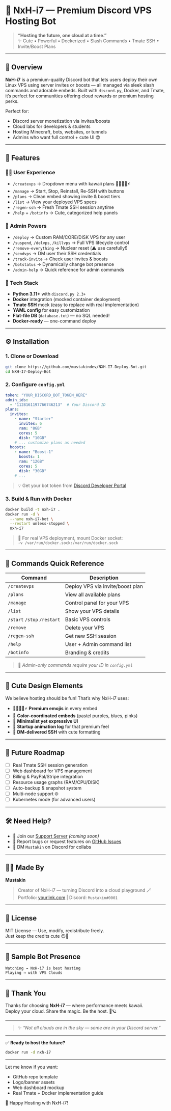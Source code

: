 
# 🌸 NxH-i7 — Premium Discord VPS Hosting Bot

> **“Hosting the future, one cloud at a time.”**  
> ✨ Cute • Powerful • Dockerized • Slash Commands • Tmate SSH • Invite/Boost Plans

---

## 🚀 Overview

**NxH-i7** is a premium-quality Discord bot that lets users deploy their own Linux VPS using server invites or boosts — all managed via sleek slash commands and adorable embeds. Built with `discord.py`, Docker, and Tmate, it’s perfect for communities offering cloud rewards or premium hosting perks.

Perfect for:
- Discord server monetization via invites/boosts
- Cloud labs for developers & students
- Hosting Minecraft, bots, websites, or tunnels
- Admins who want full control + cute UI 😍

---

## 🧩 Features

### 🧑‍💻 User Experience
- `/createvps` → Dropdown menu with kawaii plans 🌸✨💎🎀⚡
- `/manage` → Start, Stop, Reinstall, Re-SSH with buttons
- `/plans` → Clean embed showing invite & boost tiers
- `/list` → View your deployed VPS specs
- `/regen-ssh` → Fresh Tmate SSH session anytime
- `/help` + `/botinfo` → Cute, categorized help panels

### 👑 Admin Powers
- `/deploy` → Custom RAM/CORE/DISK VPS for any user
- `/suspend`, `/delvps`, `/killvps` → Full VPS lifecycle control
- `/remove-everything` → Nuclear reset (⚠️ use carefully!)
- `/sendvps` → DM user their SSH credentials
- `/track-invite` → Check user invites & boosts
- `/botstatus` → Dynamically change bot presence
- `/admin-help` → Quick reference for admin commands

### 🐳 Tech Stack
- **Python 3.11+** with `discord.py 2.3+`
- **Docker** integration (mocked container deployment)
- **Tmate SSH** mock (easy to replace with real implementation)
- **YAML config** for easy customization
- **Flat-file DB** (`database.txt`) — no SQL needed!
- **Docker-ready** — one-command deploy

---

## ⚙️ Installation

### 1. Clone or Download

```bash
git clone https://github.com/mustakindev/NXH-I7-Deploy-Bot.git
cd NXH-I7-Deploy-Bot
```

### 2. Configure `config.yml`

```yaml
token: "YOUR_DISCORD_BOT_TOKEN_HERE"
admin_ids:
  - "1128161197766746213"  # Your Discord ID
plans:
  invites:
    - name: "Starter"
      invites: 6
      ram: "8GB"
      cores: 5
      disk: "10GB"
    # ... customize plans as needed
  boosts:
    - name: "Boost-1"
      boosts: 1
      ram: "12GB"
      cores: 5
      disk: "30GB"
    # ...
```

> 💡 Get your bot token from [Discord Developer Portal](https://discord.com/developers/applications)

### 3. Build & Run with Docker

```bash
docker build -t nxh-i7 .
docker run -d \
  --name nxh-i7-bot \
  --restart unless-stopped \
  nxh-i7
```

> 🐳 For real VPS deployment, mount Docker socket:  
> `-v /var/run/docker.sock:/var/run/docker.sock`

---

## 📜 Commands Quick Reference

| Command | Description |
|--------|-------------|
| `/createvps` | Deploy VPS via invite/boost plan |
| `/plans` | View all available plans |
| `/manage` | Control panel for your VPS |
| `/list` | Show your VPS details |
| `/start` `/stop` `/restart` | Basic VPS controls |
| `/remove` | Delete your VPS |
| `/regen-ssh` | Get new SSH session |
| `/help` | User + Admin command list |
| `/botinfo` | Branding & credits |

> 👑 *Admin-only commands require your ID in `config.yml`*

---

## 🎀 Cute Design Elements

We believe hosting should be fun! That’s why NxH-i7 uses:

- 🌸✨💎🎀⚡ **Premium emojis** in every embed
- 🎨 **Color-coordinated embeds** (pastel purples, blues, pinks)
- 🖤 **Minimalist yet expressive UI**
- 🚀 **Startup animation log** for that premium feel
- 💫 **DM-delivered SSH** with cute formatting

---

## 🔮 Future Roadmap

- [ ] Real Tmate SSH session generation
- [ ] Web dashboard for VPS management
- [ ] Billing & PayPal/Stripe integration
- [ ] Resource usage graphs (RAM/CPU/DISK)
- [ ] Auto-backup & snapshot system
- [ ] Multi-node support 🌐
- [ ] Kubernetes mode (for advanced users)

---

## 🛠️ Need Help?

- 💬 Join our [Support Server]() *(coming soon)*
- 🐞 Report bugs or request features on [GitHub Issues]()
- 💌 DM `Mustakin` on Discord for collabs

---

## 🧑‍💻 Made By

**Mustakin**  
> Creator of NxH-i7 — turning Discord into a cloud playground 🪄  
> Portfolio: [yourlink.com]() | Discord: `Mustakin#0001`

---

## 📄 License

MIT License — Use, modify, redistribute freely.  
Just keep the credits cute 😉🌸

---

## 🌈 Sample Bot Presence

```
Watching → NxH-i7 is best hosting
Playing → with VPS Clouds
```

---

## 💖 Thank You

Thanks for choosing **NxH-i7** — where performance meets kawaii.  
Deploy your cloud. Share the magic. Be the host. 🚀🪐

---

> ✨ *“Not all clouds are in the sky — some are in your Discord server.”*

---

✅ **Ready to host the future?**  
```bash
docker run -d nxh-i7
```

---

Let me know if you want:
- GitHub repo template
- Logo/banner assets
- Web dashboard mockup
- Real Tmate + Docker implementation guide

💖 Happy Hosting with NxH-i7!
